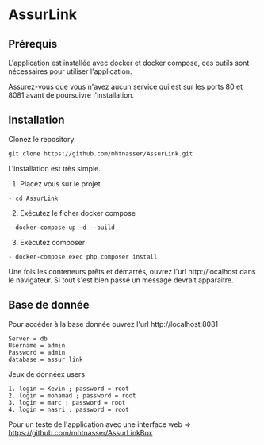 # AssurLink

## Prérequis
L'application est installée avec docker et docker compose, ces outils sont nécessaires pour utiliser l'application. 

Assurez-vous que vous n'avez aucun service qui est sur les ports 80 et 8081 avant de poursuivre l'installation.

## Installation
Clonez le repository

~~~
git clone https://github.com/mhtnasser/AssurLink.git
~~~

L'installation est très simple. 



1. Placez vous sur le projet 
~~~
- cd AssurLink
~~~
2. Exécutez le ficher docker compose
~~~
- docker-compose up -d --build
~~~

3. Exécutez composer
~~~
- docker-compose exec php composer install
~~~

Une fois les conteneurs prêts et démarrés, ouvrez l'url http://localhost dans le navigateur. Si tout s'est bien passé un message devrait apparaitre.


## Base de donnée
Pour accéder à la base donnée ouvrez l'url http://localhost:8081

~~~
Server = db
Username = admin
Password = admin
database = assur_link
~~~

Jeux de donnéex users 
~~~
1. login = Kevin ; password = root 
2. login = mohamad ; password = root 
3. login = marc ; password = root 
4. login = nasri ; password = root 
~~~

Pour un teste de l'application avec une interface web 
=> https://github.com/mhtnasser/AssurLinkBox
